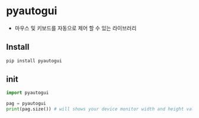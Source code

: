 # pyautogui
- 마우스 및 키보드를 자동으로 제어 할 수 있는 라이브러리

## Install
```bash
pip install pyautogui
```

## init
```python
import pyautogui

pag = pyautogui
print(pag.size()) # will shows your device monitor width and height value
```
